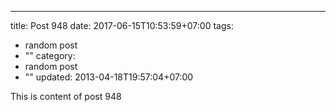 ---
title: Post 948
date: 2017-06-15T10:53:59+07:00
tags:
  - random post
  - ""
category:
  - random post
  - ""
updated: 2013-04-18T19:57:04+07:00

This is content of post 948